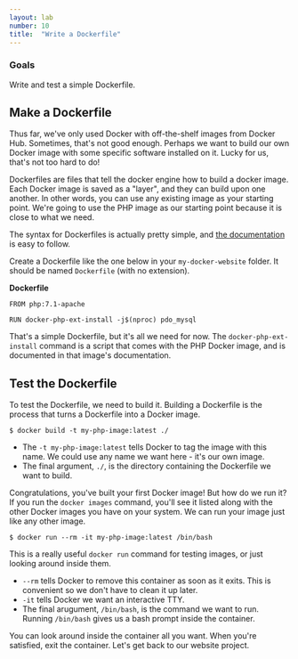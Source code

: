```yaml
---
layout: lab
number: 10
title:  "Write a Dockerfile"
---
```


### Goals
Write and test a simple Dockerfile.

## Make a Dockerfile

Thus far, we've only used Docker with off-the-shelf images from Docker Hub.
Sometimes, that's not good enough. Perhaps we want to build our own Docker image
with some specific software installed on it. Lucky for us, that's not too hard
to do!

Dockerfiles are files that tell the docker engine how to build a docker image.
Each Docker image is saved as a "layer", and they can build upon one another. In
other words, you can use any existing image as your starting point. We're going
to use the PHP image as our starting point because it is close to what we need.

The syntax for Dockerfiles is actually pretty simple, and [the
documentation](https://docs.docker.com/engine/reference/builder/) is easy to
follow.

Create a Dockerfile like the one below in your `my-docker-website` folder. It
should be named `Dockerfile` (with no extension).

**Dockerfile**

```
FROM php:7.1-apache

RUN docker-php-ext-install -j$(nproc) pdo_mysql
```

That's a simple Dockerfile, but it's all we need for now. The
`docker-php-ext-install` command is a script that comes with the PHP Docker
image, and is documented in that image's documentation. 

## Test the Dockerfile

To test the Dockerfile, we need to build it. Building a Dockerfile is the
process that turns a Dockerfile into a Docker image.

```
$ docker build -t my-php-image:latest ./
```

 - The `-t my-php-image:latest` tells Docker to tag the image with this name. We
   could use any name we want here - it's our own image.
 - The final argument, `./`, is the directory containing the Dockerfile we want
   to build.

Congratulations, you've built your first Docker image! But how do we run it? If
you run the `docker images` command, you'll see it listed along with the other
Docker images you have on your system. We can run your image just like any other
image.

```
$ docker run --rm -it my-php-image:latest /bin/bash
```

This is a really useful `docker run` command for testing images, or just looking
around inside them.

 - `--rm` tells Docker to remove this container as soon as it exits. This is
   convenient so we don't have to clean it up later.
 - `-it` tells Docker we want an interactive TTY.
 - The final arugument, `/bin/bash`, is the command we want to run. Running
   `/bin/bash` gives us a bash prompt inside the container.

You can look around inside the container all you want. When you're satisfied,
exit the container. Let's get back to our website project.

